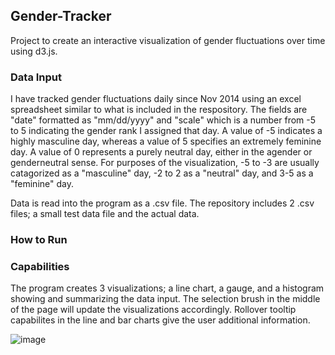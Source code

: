 ## Gender-Tracker

Project to create an interactive visualization of gender fluctuations over time using d3.js. 

### Data Input
I have tracked gender fluctuations daily since Nov 2014 using an excel spreadsheet similar to what is included in the respository. The fields are "date" formatted as "mm/dd/yyyy" and "scale" which is a number from -5 to 5 indicating the gender rank I assigned that day. A value of -5 indicates a highly masculine day, whereas a value of 5 specifies an extremely feminine day. A value of 0 represents a purely neutral day, either in the agender or genderneutral sense. For purposes of the visualization, -5 to -3 are usually catagorized as a "masculine" day, -2 to 2 as a "neutral" day, and 3-5 as a "feminine" day. 

Data is read into the program as a .csv file. The repository includes 2 .csv files; a small test data file and the actual data. 

### How to Run


### Capabilities
The program creates 3 visualizations; a line chart, a gauge, and a histogram showing and summarizing the data input. The selection brush in the middle of the page will update the visualizations accordingly. Rollover tooltip capabilites in the line and bar charts give the user additional information. 

![image](https://cloud.githubusercontent.com/assets/7966316/23377540/6462ac1c-fcfe-11e6-9a16-e8b5be6e58ec.png)
